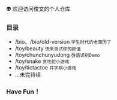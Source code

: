 👽 欢迎访问俊文的个人仓库

### 目录

- /bio、/bio/old-version `学生时代的老简历了`
- /toy/beauty `快来测试你的颜值`
- /toy/chunchunyudong `唇语识别Demo`
- /toy/snake `贪吃蛇小游戏`
- /toy/tictactoe `井字棋小游戏`
- ...未完待续

### Have Fun！
